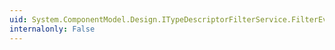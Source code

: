```yaml
---
uid: System.ComponentModel.Design.ITypeDescriptorFilterService.FilterEvents(System.ComponentModel.IComponent,System.Collections.IDictionary)
internalonly: False
---
```

